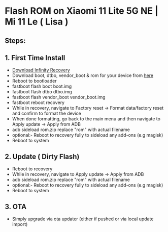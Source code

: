 # Flash ROM on Xiaomi 11 Lite 5G NE | Mi 11 Le ( Lisa )

## Steps:

## 1. **First Time Install**

   - [Download Infinity Recovery](https://sourceforge.net/projects/infinity-x/files/lisa/14/recovery/)
   - Download boot, dtbo, vendor_boot & rom for your device from [here](https://sourceforge.net/projects/infinity-x/files/lisa/14/recovery/)
   - Reboot to bootloader
   - fastboot flash boot boot.img
   - fastboot flash dtbo dtbo.img
   - fastboot flash vendor_boot vendor_boot.img
   - fastboot reboot recovery
   - While in recovery, navigate to Factory reset -> Format data/factory reset and confirm to format the device
   - When done formatting, go back to the main menu and then navigate to Apply update -> Apply from ADB
   - adb sideload rom.zip replace "rom" with actual filename
   - optional:- Reboot to recovery fully to sideload any add-ons (e.g magisk)
   - Reboot to system


## 2. **Update ( Dirty Flash)**

   - Reboot to recovery
   - While in recovery, navigate to Apply update -> Apply from ADB
   - adb sideload rom.zip replace "rom" with actual filename
   - optional:- Reboot to recovery fully to sideload any add-ons (e.g magisk)
   - Reboot to system


## 3. **OTA**

   - Simply upgrade via ota updater (either if pushed or via local update import)
